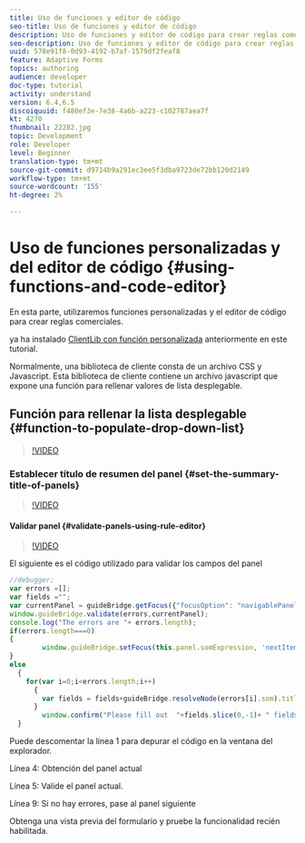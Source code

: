 ```yaml
---
title: Uso de funciones y editor de código
seo-title: Uso de funciones y editor de código
description: Uso de funciones y editor de código para crear reglas comerciales
seo-description: Uso de funciones y editor de código para crear reglas comerciales
uuid: 578e91f8-0d93-4192-b7af-1579df2feaf8
feature: Adaptive Forms
topics: authoring
audience: developer
doc-type: tutorial
activity: understand
version: 6.4,6.5
discoiquuid: f480ef3e-7e38-4a6b-a223-c102787aea7f
kt: 4270
thumbnail: 22282.jpg
topic: Development
role: Developer
level: Beginner
translation-type: tm+mt
source-git-commit: d9714b9a291ec3ee5f3dba9723de72bb120d2149
workflow-type: tm+mt
source-wordcount: '155'
ht-degree: 2%

---
```



# Uso de funciones personalizadas y del editor de código {#using-functions-and-code-editor}

En esta parte, utilizaremos funciones personalizadas y el editor de código para crear reglas comerciales.

ya ha instalado [ClientLib con función personalizada](assets/client-libs-and-logo.zip) anteriormente en este tutorial.

Normalmente, una biblioteca de cliente consta de un archivo CSS y Javascript. Esta biblioteca de cliente contiene un archivo javascript que expone una función para rellenar valores de lista desplegable.


## Función para rellenar la lista desplegable {#function-to-populate-drop-down-list}

>[!VIDEO](https://video.tv.adobe.com/v/22282?quality=9&learn=on)

### Establecer título de resumen del panel {#set-the-summary-title-of-panels}

>[!VIDEO](https://video.tv.adobe.com/v/28387?quality=9&learn=on)

#### Validar panel {#validate-panels-using-rule-editor}

>[!VIDEO](https://video.tv.adobe.com/v/28409?quality=9&learn=on)

El siguiente es el código utilizado para validar los campos del panel

```javascript
//debugger;
var errors =[];
var fields ="";
var currentPanel = guideBridge.getFocus({"focusOption": "navigablePanel"});
window.guideBridge.validate(errors,currentPanel);
console.log("The errors are "+ errors.length);
if(errors.length===0)
{
        window.guideBridge.setFocus(this.panel.somExpression, 'nextItem', true);
}
else
  {
    for(var i=0;i<errors.length;i++)
      {
        var fields = fields+guideBridge.resolveNode(errors[i].som).title+" , ";
      }
        window.confirm("Please fill out  "+fields.slice(0,-1)+ " fields");
  }
```

Puede descomentar la línea 1 para depurar el código en la ventana del explorador.

Línea 4: Obtención del panel actual

Línea 5: Valide el panel actual.

Línea 9: Si no hay errores, pase al panel siguiente

Obtenga una vista previa del formulario y pruebe la funcionalidad recién habilitada.
